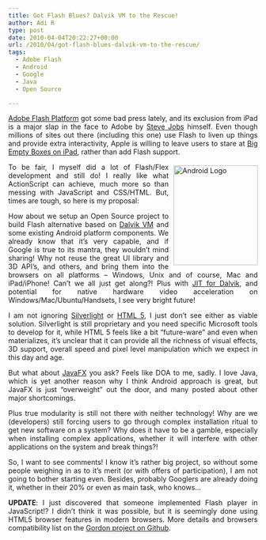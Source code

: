 ```yaml
---
title: Got Flash Blues? Dalvik VM to the Rescue!
author: Adi R
type: post
date: 2010-04-04T20:22:27+00:00
url: /2010/04/got-flash-blues-dalvik-vm-to-the-rescue/
tags:
  - Adobe Flash
  - Android
  - Google
  - Java
  - Open Source

---
```

<p align="justify">
  <a href="http://www.adobe.com/flashplatform/" target="_blank">Adobe Flash Platform</a> got some bad press lately, and its exclusion from iPad is a major slap in the face to Adobe by <a href="http://gizmodo.com/5475005/steve-jobs-flash-video-would-make-the-ipad-battery-life-15-hours" target="_blank">Steve Jobs</a> himself. Even though millions of sites out there (including this one) use Flash to liven up things and provide extra interactivity, Apple is willing to leave users to stare at <a href="http://www.engadget.com/2010/01/27/apples-ipad-keeping-adobe-flash-away-from-your-couch/" target="_blank">Big Empty Boxes on iPad</a>, rather than add Flash support.
</p>

<p align="justify">
  <img style="border-right-width: 0px; margin: 5px 0px 5px 10px; display: inline; border-top-width: 0px; border-bottom-width: 0px; border-left-width: 0px" title="Android Logo" border="0" alt="Android Logo" align="right" src="https://i2.wp.com/www.adir1.com/uploads/2010/04/AndroidLogo.png?resize=170%2C202" width="170" height="202" data-recalc-dims="1" /> To be fair, I myself did a lot of Flash/Flex development and still do! I really like what ActionScript can achieve, much more so than messing with JavaScript and CSS/HTML. But, times are tough, so here is my proposal:
</p>

<p align="justify">
  How about we setup an Open Source project to build Flash alternative based on <a href="http://www.dalvikvm.com/" target="_blank">Dalvik VM</a> and some existing Android platform components. We already know that it’s very capable, and if Google is true to its mantra, they wouldn’t mind sharing! Why not reuse the great UI library and 3D API’s, and others, and bring them into the browsers on all platforms – Windows, Unix and of course, Mac and iPad/iPhone! Can’t we all just get along?! Plus with <a href="http://groups.google.com/group/0xlab-devel/browse_thread/thread/1edef26f4e5b7427?pli=1" target="_blank">JIT for Dalvik</a>, and potential for native hardware video acceleration on Windows/Mac/Ubuntu/Handsets, I see very bright future!
</p>

<p align="justify">
  I am not ignoring <a href="http://www.silverlight.net/" target="_blank">Silverlight</a> or <a href="http://en.wikipedia.org/wiki/HTML5" target="_blank">HTML 5</a>, I just don’t see either as viable solution. Silverlight is still proprietary and you need specific Microsoft tools to develop for it, while HTML 5 feels like a bit “future-ware” and even when materializes, it’s unclear that it can provide all the richness of visual effects, 3D support, overall speed and pixel level manipulation which we expect in this day and age.
</p>

<p align="justify">
  But what about <a href="http://javafx.com/" target="_blank">JavaFX</a> you ask? Feels like DOA to me, sadly. I love Java, which is yet another reason why I think Android approach is great, but JavaFX is just “overweight” out the door, and many posted about other major shortcomings.
</p>

<p align="justify">
  Plus true modularity is still not there with neither technology! Why are we (developers) still forcing users to go through complex installation ritual to get new software on a system? Why does it have to be a gamble, especially when installing complex applications, whether it will interfere with other applications on the system and break things?!
</p>

<p align="justify">
  So, I want to see comments! I know it’s rather big project, so without some people weighing in as to it’s merit (or with offers of participation), I am not going to bother starting even. Besides, probably Googlers are already doing it, whether in their 20% or even as main task, who knows&#8230;
</p>

<p align="justify">
  <strong>UPDATE</strong>: I just discovered that someone implemented Flash player in JavaScript!? I didn’t think it was possible, but it is seemingly done using HTML5 browser features in modern browsers. More details and browsers compatibility list on the <a href="http://wiki.github.com/tobeytailor/gordon/" target="_blank">Gordon project on Github</a>.
</p>